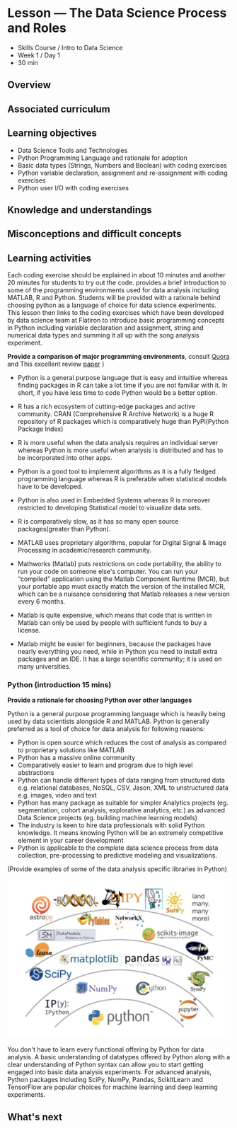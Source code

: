# Lesson — The Data Science Process and Roles

- Skills Course / Intro to Data Science
- Week 1 / Day 1
- 30 min

## Overview

## Associated curriculum

## Learning objectives

* Data Science Tools and Technologies
* Python Programming Language and rationale for adoption
* Basic data types (Strings, Numbers and Boolean) with coding exercises
* Python variable declaration, assignment and re-assignment with coding exercises
* Python user I/O with coding exercises

## Knowledge and understandings

## Misconceptions and difficult concepts

## Learning activities

Each coding exercise should be explained in about 10 minutes and another 20 minutes for students to try out the code.  provides a brief introduction to some of the programming environments used for data analysis including MATLAB, R and Python. Students will be provided with a rationale behind choosing python as a language of choice for data science experiments. This lesson then links to the coding exercises which have been developed by data science team at Flatiron to introduce basic programming concepts in Python including variable declaration and assignment, string and numerical data types and summing it all up with the song analysis experiment.

**Provide a comparison of major programming environments**, consult [Quora](https://www.quora.com/Between-R-MATLAB-and-Python-which-one-is-better-for-artificial-intelligence-data-science-and-research) and This excellent review [paper](https://www.google.com/url?sa=t&rct=j&q=&esrc=s&source=web&cd=2&ved=0ahUKEwior87c-p3bAhUHIsAKHcUiAIwQFggzMAE&url=http%3A%2F%2Fwww.jds-online.com%2Ffile_download%2F612%2F150%25E5%25AE%258C%25E6%2588%2590V.pdf&usg=AOvVaw3Kzd_dYVl66naduCjZr0HR) )

* Python is a general purpose language that is easy and intuitive whereas finding packages in R can take a lot time if you are not familiar with it. In short, if you have less time to code Python would be a better option.

* R has a rich ecosystem of cutting-edge packages and active community. CRAN (Comprehensive R Archive Network) is a huge R repository of R packages which is comparatively huge than PyPi(Python Package Index)

* R is more useful when the data analysis requires an individual server whereas Python is more useful when analysis is distributed and has to be incorporated into other apps.

* Python is a good tool to implement algorithms as it is a fully fledged programming language whereas R is preferable when statistical models have to be developed.

* Python is also used in Embedded Systems whereas R is moreover restricted to developing Statistical model to visualize data sets.

* R is comparatively slow, as it has so many open source packages(greater than Python).

* MATLAB uses proprietary algorithms, popular for Digital Signal & Image Processing in academic/research community.

* Mathworks (Matlab) puts restrictions on code portability, the ability to run your code on someone else's computer. You can run your “compiled” application using the Matlab Component Runtime (MCR), but your portable app must exactly match the version of the installed MCR, which can be a nuisance considering that Matlab releases a new version every 6 months.

* Matlab is quite expensive, which means that code that is written in Matlab can only be used by people with sufficient funds to buy a license.

*  Matlab might be easier for beginners, because the packages have nearly everything you need, while in Python you need to install extra packages and an IDE. It has a large scientific community; it is used on many universities.

### Python (introduction 15 mins)

**Provide a rationale for choosing Python over other languages**

Python is a general purpose programming language which is heavily being used by data scientists alongside R and MATLAB. Python is generally preferred as a tool of choice for data analysis for following reasons:

* Python is open source which reduces the cost of analysis as compared to proprietary solutions like MATLAB
* Python has a massive online community
* Comparatively easier to learn and program due to high level abstractions
* Python can handle different types of data ranging from structured data  e.g. relational databases, NoSQL, CSV, Jason, XML to unstructured data e.g. images, video and text
* Python has many package as suitable for simpler Analytics projects (eg. segmentation, cohort analysis, explorative analytics, etc.) as advanced Data Science projects (eg. building machine learning models)
* The industry is keen to hire data professionals with solid Python knowledge. It means knowing Python will be an extremely competitive element in your career development
* Python is applicable to the complete data science process from data collection, pre-processing to predictive modeling and visualizations.

(Provide examples of some of the data analysis specific libraries in Python)

![PythonLibs](media/python_libs.png)

You don't have to learn every functional offering by Python for data analysis. A basic understanding of datatypes offered by Python along with a clear understanding of Python syntax can allow you to start getting engaged into basic data analysis experiments. For advanced analysis, Python packages including SciPy, NumPy, Pandas, ScikitLearn and TensorFlow are popular choices for machine learning and deep learning experiments.

## What's next
